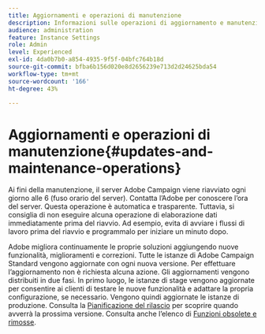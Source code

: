 ```yaml
---
title: Aggiornamenti e operazioni di manutenzione
description: Informazioni sulle operazioni di aggiornamento e manutenzione per il server Adobe Campaign.
audience: administration
feature: Instance Settings
role: Admin
level: Experienced
exl-id: 4da0b7b0-a854-4935-9f5f-04bfc764b18d
source-git-commit: bfba6b156d020e8d2656239e713d2d24625bda54
workflow-type: tm+mt
source-wordcount: '166'
ht-degree: 43%

---
```


# Aggiornamenti e operazioni di manutenzione{#updates-and-maintenance-operations}

Ai fini della manutenzione, il server Adobe Campaign viene riavviato ogni giorno alle 6 (fuso orario del server). Contatta l’Adobe per conoscere l’ora del server. Questa operazione è automatica e trasparente. Tuttavia, si consiglia di non eseguire alcuna operazione di elaborazione dati immediatamente prima del riavvio. Ad esempio, evita di avviare i flussi di lavoro prima del riavvio e programmalo per iniziare un minuto dopo.

Adobe migliora continuamente le proprie soluzioni aggiungendo nuove funzionalità, miglioramenti e correzioni. Tutte le istanze di Adobe Campaign Standard vengono aggiornate con ogni nuova versione. Per effettuare l’aggiornamento non è richiesta alcuna azione. Gli aggiornamenti vengono distribuiti in due fasi. In primo luogo, le istanze di stage vengono aggiornate per consentire ai clienti di testare le nuove funzionalità e adattare la propria configurazione, se necessario. Vengono quindi aggiornate le istanze di produzione. Consulta la [Pianificazione del rilascio](https://helpx.adobe.com/it/campaign/kb/acs-release-planning.html) per scoprire quando avverrà la prossima versione. Consulta anche l’elenco di [Funzioni obsolete e rimosse](../../rn/using/deprecated-features.md).
